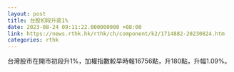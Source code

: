 ```yaml
---
layout: post
title: 台股初段升逾1%
date: 2023-08-24 09:11:22.000000000 +08:00
link: https://news.rthk.hk/rthk/ch/component/k2/1714882-20230824.htm
categories: rthk
---
```


台灣股市在開市初段升1%，加權指數較早時報16756點，升180點，升幅1.09%。
